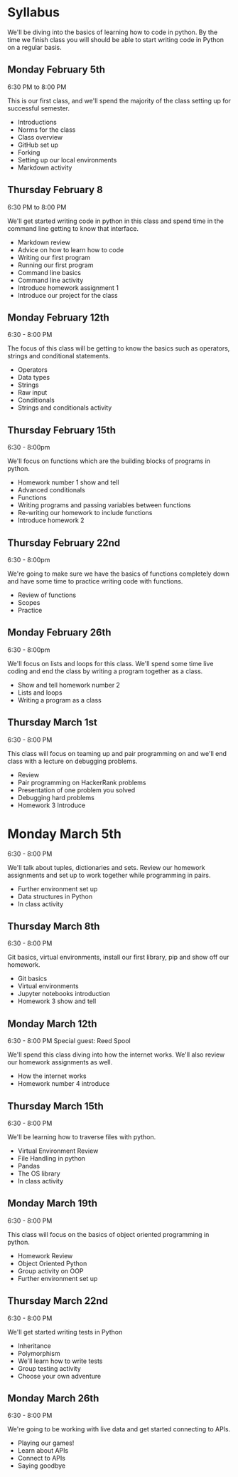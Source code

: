 # Syllabus

We'll be diving into the basics of learning how to code in python. By the time we finish class you will should be able to start writing code in Python on a regular basis.

## Monday February 5th
6:30 PM to 8:00 PM

This is our first class, and we'll spend the majority of the class setting up for successful semester.

- Introductions
- Norms for the class
- Class overview
- GitHub set up
- Forking
- Setting up our local environments
- Markdown activity

## Thursday February 8
6:30 PM to 8:00 PM

We'll get started writing code in python in this class and spend time in the command line getting to know that interface.

- Markdown review
- Advice on how to learn how to code
- Writing our first program
- Running our first program
- Command line basics
- Command line activity
- Introduce homework assignment 1
- Introduce our project for the class

## Monday February 12th
6:30 - 8:00 PM

The focus of this class will be getting to know the basics such as operators, strings and conditional statements.

- Operators
- Data types
- Strings
- Raw input
- Conditionals
- Strings and conditionals activity

## Thursday February 15th
6:30 - 8:00pm

We'll focus on functions which are the building blocks of programs in python.

- Homework number 1 show and tell
- Advanced conditionals
- Functions
- Writing programs and passing variables between functions
- Re-writing our homework to include functions
- Introduce homework 2

## Thursday February 22nd
6:30 - 8:00pm

We're going to make sure we have the basics of functions completely down and have some time to practice writing code with functions.

- Review of functions
- Scopes
- Practice

## Monday February 26th
6:30 - 8:00pm

We'll focus on lists and loops for this class. We'll spend some time live coding and end the class by writing a program together as a class.

- Show and tell homework number 2
- Lists and loops
- Writing a program as a class

## Thursday March 1st
6:30 - 8:00 PM

This class will focus on teaming up and pair programming on and we'll end class with a lecture on debugging problems.

- Review
- Pair programming on HackerRank problems
- Presentation of one problem you solved
- Debugging hard problems
- Homework 3 Introduce

# Monday March 5th
6:30 - 8:00 PM

We'll talk about tuples, dictionaries and sets. Review our homework assignments and set up to work together while programming in pairs.

- Further environment set up
- Data structures in Python
- In class activity

## Thursday March 8th
6:30 - 8:00 PM

Git basics, virtual environments, install our first library, pip and show off our homework.

- Git basics
- Virtual environments
- Jupyter notebooks introduction
- Homework 3 show and tell

## Monday March 12th
6:30 - 8:00 PM
Special guest: Reed Spool

We'll spend this class diving into how the internet works. We'll also review our homework assignments as well.

- How the internet works
- Homework number 4 introduce

## Thursday March 15th
6:30 - 8:00 PM

We'll be learning how to traverse files with python.

- Virtual Environment Review
- File Handling in python
- Pandas
- The OS library
- In class activity

## Monday March 19th
6:30 - 8:00 PM

This class will focus on the basics of object oriented programming in python.

- Homework Review
- Object Oriented Python
- Group activity on OOP
- Further environment set up

## Thursday March 22nd
6:30 - 8:00 PM

We'll get started writing tests in Python

- Inheritance
- Polymorphism
- We'll learn how to write tests
- Group testing activity
- Choose your own adventure

## Monday March 26th
6:30 - 8:00 PM

We're going to be working with live data and get started connecting to APIs.

- Playing our games!
- Learn about APIs
- Connect to APIs
- Saying goodbye
